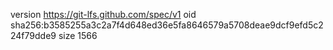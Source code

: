 version https://git-lfs.github.com/spec/v1
oid sha256:b3585255a3c2a7f4d648ed36e5fa8646579a5708deae9dcf9efd5c224f79dde9
size 1566
